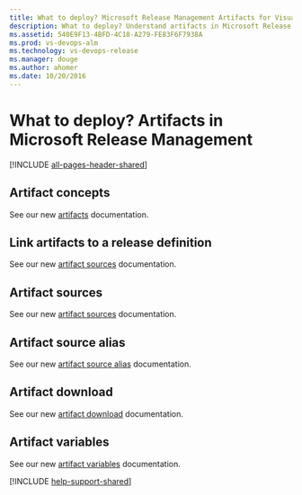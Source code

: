```yaml
---
title: What to deploy? Microsoft Release Management Artifacts for Visual Studio Team Services and Team Foundation Server
description: What to deploy? Understand artifacts in Microsoft Release Management for Visual Studio Team Services (VSTS) and Team Foundation Server (TFS)
ms.assetid: 540E9F13-4BFD-4C18-A279-FE83F6F7938A
ms.prod: vs-devops-alm
ms.technology: vs-devops-release
ms.manager: douge
ms.author: ahomer
ms.date: 10/20/2016
---
```


# What to deploy? Artifacts in Microsoft Release Management

[!INCLUDE [all-pages-header-shared](../_shared/all-pages-header-shared.md)]

<a name="concepts"></a>
## Artifact concepts

See our new [artifacts](../../build-release/concepts/definitions/release/artifacts.md) documentation.

<a name="link-artifacts"></a>
<a name="multisource"></a>
## Link artifacts to a release definition

See our new [artifact sources](../../build-release/concepts/definitions/release/artifacts.md#sources) documentation.

<a name="sources"></a>
## Artifact sources

See our new [artifact sources](../../build-release/concepts/definitions/release/artifacts.md#sources) documentation.

<a name="source-alias"></a>
## Artifact source alias

See our new [artifact source alias](../../build-release/concepts/definitions/release/artifacts.md#source-alias) documentation.

<a name="download"></a>
## Artifact download

See our new [artifact download](../../build-release/concepts/definitions/release/artifacts.md#download) documentation.

<a name="variables"></a>
## Artifact variables

See our new [artifact variables](../../build-release/concepts/definitions/release/artifacts.md#artifact-variables) documentation.

[!INCLUDE [help-support-shared](../_shared/help-support-shared.md)]
